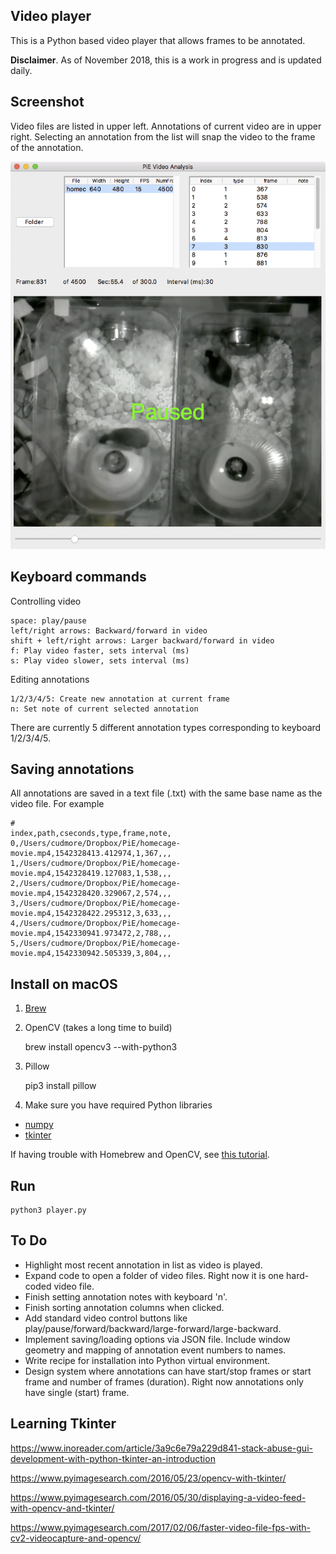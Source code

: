 ## Video player

This is a Python based video player that allows frames to be annotated.

**Disclaimer**. As of November 2018, this is a work in progress and is updated daily.

## Screenshot

Video files are listed in upper left. Annotations of current video are in upper right. Selecting an annotation from the list will snap the video to the frame of the annotation.

<IMG SRC="img/player-screenshot.png" width=550>

## Keyboard commands

Controlling video

```
space: play/pause
left/right arrows: Backward/forward in video
shift + left/right arrows: Larger backward/forward in video
f: Play video faster, sets interval (ms)
s: Play video slower, sets interval (ms)
```

Editing annotations

```
1/2/3/4/5: Create new annotation at current frame
n: Set note of current selected annotation
```

There are currently 5 different annotation types corresponding to keyboard 1/2/3/4/5.

## Saving annotations

All annotations are saved in a text file (.txt) with the same base name as the video file. For example

```
#
index,path,cseconds,type,frame,note,
0,/Users/cudmore/Dropbox/PiE/homecage-movie.mp4,1542328413.412974,1,367,,,
1,/Users/cudmore/Dropbox/PiE/homecage-movie.mp4,1542328419.127083,1,538,,,
2,/Users/cudmore/Dropbox/PiE/homecage-movie.mp4,1542328420.329067,2,574,,,
3,/Users/cudmore/Dropbox/PiE/homecage-movie.mp4,1542328422.295312,3,633,,,
4,/Users/cudmore/Dropbox/PiE/homecage-movie.mp4,1542330941.973472,2,788,,,
5,/Users/cudmore/Dropbox/PiE/homecage-movie.mp4,1542330942.505339,3,804,,,
```

## Install on macOS

1)  [Brew](https://brew.sh/)

2) OpenCV (takes a long time to build)
	
	brew install opencv3 --with-python3

3) Pillow

	pip3 install pillow

4) Make sure you have required Python libraries

 - [numpy](http://www.numpy.org/)
 - [tkinter](https://docs.python.org/3/library/tkinter.html)
	
If having trouble with Homebrew and OpenCV, see [this tutorial](https://www.pyimagesearch.com/2016/12/19/install-opencv-3-on-macos-with-homebrew-the-easy-way/).

## Run

	python3 player.py
	
## To Do

 - Highlight most recent annotation in list as video is played.
 - Expand code to open a folder of video files. Right now it is one hard-coded video file.
 - Finish setting annotation notes with keyboard 'n'.
 - Finish sorting annotation columns when clicked.
 - Add standard video control buttons like play/pause/forward/backward/large-forward/large-backward.
 - Implement saving/loading options via JSON file. Include window geometry and mapping of annotation event numbers to names.
 - Write recipe for installation into Python virtual environment.
 - Design system where annotations can have start/stop frames or start frame and number of frames (duration). Right now annotations only have single (start) frame.

## Learning Tkinter

https://www.inoreader.com/article/3a9c6e79a229d841-stack-abuse-gui-development-with-python-tkinter-an-introduction

https://www.pyimagesearch.com/2016/05/23/opencv-with-tkinter/

https://www.pyimagesearch.com/2016/05/30/displaying-a-video-feed-with-opencv-and-tkinter/

https://www.pyimagesearch.com/2017/02/06/faster-video-file-fps-with-cv2-videocapture-and-opencv/
